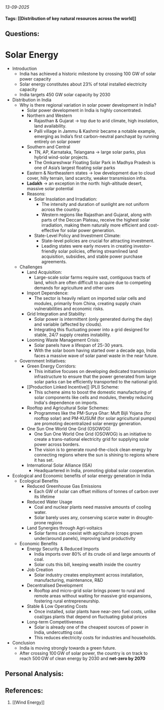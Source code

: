 *13-09-2025*
#### Tags: [[Distribution of key natural resources across the world]]


## Questions:



# Solar Energy

- Introduction
	- India has achieved a historic milestone by crossing 100 GW of solar power capacity
	- Solar energy constitutes about 23% of total installed electricity capacity
	- India targets 450 GW solar capacity by 2030
- Distribution in India
	- Why is there regional variation in solar power development in India?
		- Solar power development in India is highly concentrated. 
		- Northern and Western
			- Rajasthan & Gujarat → top due to arid climate, high insolation, land availability.
			- Palli village in Jammu & Kashmir became a notable example, emerging as India’s first carbon-neutral panchayat by running entirely on solar power
		- Southern and Central
			- TN, AP, Karnataka, Telangana → large solar parks, plus hybrid wind-solar projects.
			- The Omkareshwar Floating Solar Park in Madhya Pradesh is one of Asia’s largest floating solar parks
		- Eastern & Northeastern states → low development due to cloud cover, hilly terrain, land scarcity, weaker transmission infra.
		- **Ladakh** → an exception in the north: high-altitude desert, massive solar potential
		- Reasons:
			- Solar Insolation and Irradiation: 
				- The intensity and duration of sunlight are not uniform across the country.
				- Western regions like Rajasthan and Gujarat, along with parts of the Deccan Plateau, receive the highest solar irradiation, making them naturally more efficient and cost- effective for solar power generation.
			- State-Level Policy and Investment Climate: 
				- State-level policies are crucial for attracting investment. 
				- Leading states were early movers in creating investor-friendly solar policies, offering streamlined land acquisition, subsidies, and stable power purchase agreements.
	- Challenges
		- Land Acquisition: 
			- Large-scale solar farms require vast, contiguous tracts of land, which are often difficult to acquire due to competing demands for agriculture and other uses
		- Import Dependence: 
			- The sector is heavily reliant on imported solar cells and modules, primarily from China, creating supply chain vulnerabilities and economic risks.
		- Grid Integration and Stability: 
			- Solar power is intermittent (only generated during the day) and variable (affected by clouds). 
			- Integrating this fluctuating power into a grid designed for stable, 24/7 supply creates instability.
		- Looming Waste Management Crisis: 
			- Solar panels have a lifespan of 25-30 years. 
			- With the solar boom having started over a decade ago, India faces a massive wave of solar panel waste in the near future.
	- Government Initiatives:
		- Green Energy Corridors: 
			- This initiative focuses on developing dedicated transmission infrastructure to ensure that the power generated from large solar parks can be efficiently transported to the national grid.
		- [[Production Linked Incentive]] (PLI) Scheme: 
			- This scheme aims to boost the domestic manufacturing of solar components like cells and modules, thereby reducing India's dependence on imports.
		- Rooftop and Agricultural Solar Schemes: 
			- Programmes like the PM-Surya Ghar: Muft Bijli Yojana (for rooftop solar) and PM-KUSUM (for solar agricultural pumps) are promoting decentralized solar energy generation.
		- One Sun One World One Grid (OSOWOG)
			- One Sun One World One Grid (OSOWOG) is an initiative to create a trans-national electricity grid for supplying solar power across borders. 
			- The vision is to generate round-the-clock clean energy by connecting regions where the sun is shining to regions where it has set.
		- International Solar Alliance (ISA)
			- Headquartered in India, promoting global solar cooperation.
- Ecological and Economic benefits of solar energy generation in India
	- Ecological Benefits
		- Reduced Greenhouse Gas Emissions
			- Each GW of solar can offset millions of tonnes of carbon over its lifetime
		- Reduced Water Usage
			- Coal and nuclear plants need massive amounts of cooling water. 
			- Solar barely uses any, conserving scarce water in drought-prone regions
		- Land Synergies through Agri-voltaics
			- Solar farms can coexist with agriculture (crops grown under/around panels), improving land productivity
	- Economic Benefits
		- Energy Security & Reduced Imports
			- India imports over 80% of its crude oil and large amounts of coal. 
			- Solar cuts this bill, keeping wealth inside the country
		- Job Creation
			- Solar industry creates employment across installation, manufacturing, maintenance, R&D
		- Decentralised Development
			- Rooftop and micro-grid solar brings power to rural and remote areas without waiting for massive grid expansions, fostering rural entrepreneurship.
		- Stable & Low Operating Costs
			- Once installed, solar plants have near-zero fuel costs, unlike coal/gas plants that depend on fluctuating global prices
		- Long-term Competitiveness
			- Solar is already one of the cheapest sources of power in India, undercutting coal. 
			- This reduces electricity costs for industries and households.
- Conclusion
	- India is moving strongly towards a green future. 
	- After crossing 100 GW of solar power, the country is on track to reach 500 GW of clean energy by 2030 and **net-zero by 2070**




## Personal Analysis:


## References:

1. [[Wind Energy]]